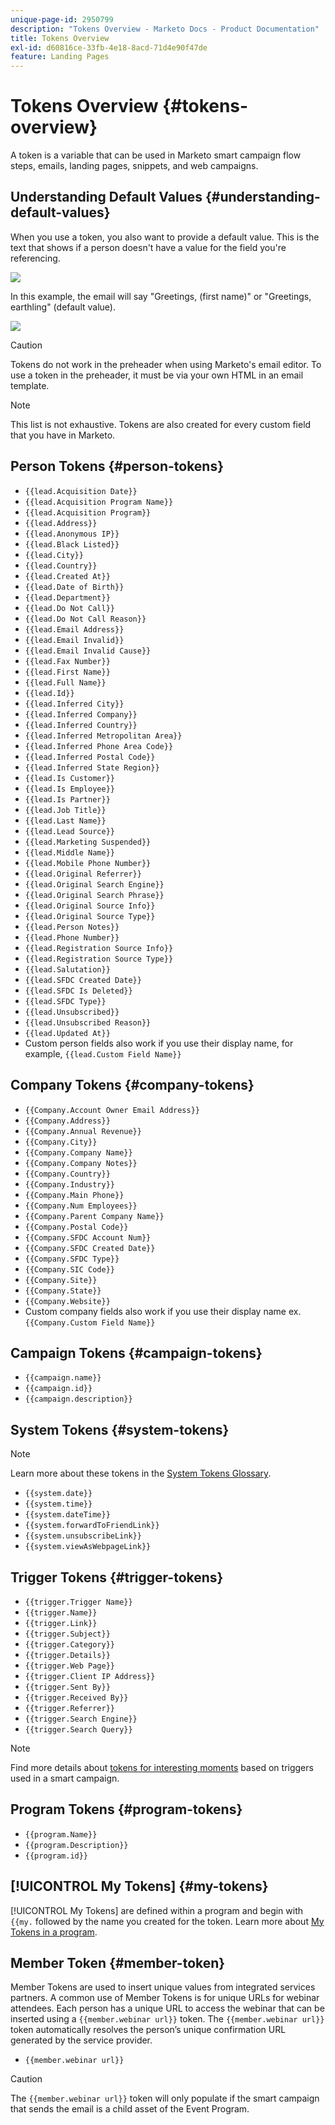 ```yaml
---
unique-page-id: 2950799
description: "Tokens Overview - Marketo Docs - Product Documentation"
title: Tokens Overview
exl-id: d60816ce-33fb-4e18-8acd-71d4e90f47de
feature: Landing Pages
---
```

# Tokens Overview {#tokens-overview}

A token is a variable that can be used in Marketo smart campaign flow steps, emails, landing pages, snippets, and web campaigns.

## Understanding Default Values {#understanding-default-values}

When you use a token, you also want to provide a default value. This is the text that shows if a person doesn't have a value for the field you're referencing.

![](assets/image2014-12-2-13-3a16-3a48.png)

In this example, the email will say "Greetings, (first name)" or "Greetings, earthling" (default value).

![](assets/two.png)

>[!CAUTION]
>
>Tokens do not work in the preheader when using Marketo's email editor. To use a token in the preheader, it must be via your own HTML in an email template.

>[!NOTE]
>
>This list is not exhaustive. Tokens are also created for every custom field that you have in Marketo.

## Person Tokens {#person-tokens}

* `{{lead.Acquisition Date}}`
* `{{lead.Acquisition Program Name}}`
* `{{lead.Acquisition Program}}`
* `{{lead.Address}}`
* `{{lead.Anonymous IP}}`
* `{{lead.Black Listed}}`
* `{{lead.City}}`
* `{{lead.Country}}`
* `{{lead.Created At}}`
* `{{lead.Date of Birth}}`
* `{{lead.Department}}`
* `{{lead.Do Not Call}}`
* `{{lead.Do Not Call Reason}}`
* `{{lead.Email Address}}`
* `{{lead.Email Invalid}}`
* `{{lead.Email Invalid Cause}}`
* `{{lead.Fax Number}}`
* `{{lead.First Name}}`
* `{{lead.Full Name}}`
* `{{lead.Id}}`
* `{{lead.Inferred City}}`
* `{{lead.Inferred Company}}`
* `{{lead.Inferred Country}}`
* `{{lead.Inferred Metropolitan Area}}`
* `{{lead.Inferred Phone Area Code}}`
* `{{lead.Inferred Postal Code}}`
* `{{lead.Inferred State Region}}`
* `{{lead.Is Customer}}`
* `{{lead.Is Employee}}`
* `{{lead.Is Partner}}`
* `{{lead.Job Title}}`
* `{{lead.Last Name}}`
* `{{lead.Lead Source}}`
* `{{lead.Marketing Suspended}}`
* `{{lead.Middle Name}}`
* `{{lead.Mobile Phone Number}}`
* `{{lead.Original Referrer}}`
* `{{lead.Original Search Engine}}`
* `{{lead.Original Search Phrase}}`
* `{{lead.Original Source Info}}`
* `{{lead.Original Source Type}}`
* `{{lead.Person Notes}}`
* `{{lead.Phone Number}}`
* `{{lead.Registration Source Info}}`
* `{{lead.Registration Source Type}}`
* `{{lead.Salutation}}`
* `{{lead.SFDC Created Date}}`
* `{{lead.SFDC Is Deleted}}`
* `{{lead.SFDC Type}}`
* `{{lead.Unsubscribed}}`
* `{{lead.Unsubscribed Reason}}`
* `{{lead.Updated At}}`
* Custom person fields also work if you use their display name, for example, `{{lead.Custom Field Name}}`

## Company Tokens {#company-tokens}

* `{{Company.Account Owner Email Address}}`
* `{{Company.Address}}`
* `{{Company.Annual Revenue}}`
* `{{Company.City}}`
* `{{Company.Company Name}}`
* `{{Company.Company Notes}}`
* `{{Company.Country}}`
* `{{Company.Industry}}`
* `{{Company.Main Phone}}`
* `{{Company.Num Employees}}`
* `{{Company.Parent Company Name}}`
* `{{Company.Postal Code}}`
* `{{Company.SFDC Account Num}}`
* `{{Company.SFDC Created Date}}`
* `{{Company.SFDC Type}}`
* `{{Company.SIC Code}}`
* `{{Company.Site}}`
* `{{Company.State}}`
* `{{Company.Website}}`
* Custom company fields also work if you use their display name ex. `{{Company.Custom Field Name}}`

## Campaign Tokens {#campaign-tokens}

* `{{campaign.name}}`
* `{{campaign.id}}`
* `{{campaign.description}}`

## System Tokens {#system-tokens}

>[!NOTE]
>
>Learn more about these tokens in the [System Tokens Glossary](/help/marketo/product-docs/email-marketing/general/using-tokens/system-tokens-glossary.md).

* `{{system.date}}`
* `{{system.time}}`
* `{{system.dateTime}}`
* `{{system.forwardToFriendLink}}`
* `{{system.unsubscribeLink}}`
* `{{system.viewAsWebpageLink}}`

## Trigger Tokens {#trigger-tokens}

* `{{trigger.Trigger Name}}`
* `{{trigger.Name}}`
* `{{trigger.Link}}`
* `{{trigger.Subject}}`
* `{{trigger.Category}}`
* `{{trigger.Details}}`
* `{{trigger.Web Page}}`
* `{{trigger.Client IP Address}}`
* `{{trigger.Sent By}}`
* `{{trigger.Received By}}`
* `{{trigger.Referrer}}`
* `{{trigger.Search Engine}}`
* `{{trigger.Search Query}}`

>[!NOTE]
>
>Find more details about [tokens for interesting moments](/help/marketo/product-docs/marketo-sales-insight/msi-for-salesforce/features/tabs-in-the-msi-panel/interesting-moments/trigger-tokens-for-interesting-moments.md) based on triggers used in a smart campaign.

## Program Tokens {#program-tokens}

* `{{program.Name}}`
* `{{program.Description}}`
* `{{program.id}}`

## [!UICONTROL My Tokens] {#my-tokens}

[!UICONTROL My Tokens] are defined within a program and begin with `{{my.` followed by the name you created for the token. Learn more about [My Tokens in a program](/help/marketo/product-docs/core-marketo-concepts/programs/tokens/understanding-my-tokens-in-a-program.md).

## Member Token {#member-token}

Member Tokens are used to insert unique values from integrated services partners. A common use of Member Tokens is for unique URLs for webinar attendees. Each person has a unique URL to access the webinar that can be inserted using a `{{member.webinar url}}` token. The `{{member.webinar url}}` token automatically resolves the person’s unique confirmation URL generated by the service provider.

* `{{member.webinar url}}`

>[!CAUTION]
>
>The `{{member.webinar url}}` token will only populate if the smart campaign that sends the email is a child asset of the Event Program.
